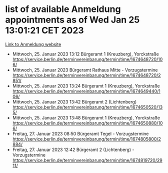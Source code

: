 # list of available Anmeldung appointments as of Wed Jan 25 13:01:21 CET 2023
[Link to Anmeldung website](https://service.berlin.de/terminvereinbarung/termin/tag.php?termin=0&anliegen[]=120686&dienstleisterlist=122210,122217,327316,122219,327312,122227,327314,122231,327346,122243,327348,122252,329742,122260,329745,122262,329748,122254,329751,122271,327278,122273,327274,122277,327276,330436,122280,327294,122282,327290,122284,327292,327539,122291,327270,122285,327266,122286,327264,122296,327268,150230,329760,122301,327282,122297,327286,122294,327284,122312,329763,122314,329775,122304,327330,122311,327334,122309,327332,122281,327352,122279,329772,122276,327324,122274,327326,122267,329766,122246,327318,122251,327320,122257,327322,122208,327298,122226,327300,121362,121364&herkunft=http%3A%2F%2Fservice.berlin.de%2Fdienstleistung%2F120686%2F)
- Mittwoch, 25. Januar 2023 13:12 Bürgeramt 1 (Kreuzberg), Yorckstraße https://service.berlin.de/terminvereinbarung/termin/time/1674648720/106/
- Mittwoch, 25. Januar 2023  Bürgeramt Rathaus Mitte - Vorzugstermine https://service.berlin.de/terminvereinbarung/termin/time/1674648720/2851/
- Mittwoch, 25. Januar 2023 13:24 Bürgeramt 1 (Kreuzberg), Yorckstraße https://service.berlin.de/terminvereinbarung/termin/time/1674649440/106/
- Mittwoch, 25. Januar 2023 13:42 Bürgeramt 2 (Lichtenberg) https://service.berlin.de/terminvereinbarung/termin/time/1674650520/135/
- Mittwoch, 25. Januar 2023 13:48 Bürgeramt 1 (Kreuzberg), Yorckstraße https://service.berlin.de/terminvereinbarung/termin/time/1674650880/106/
- Freitag, 27. Januar 2023 08:50 Bürgeramt Tegel - Vorzugstermine https://service.berlin.de/terminvereinbarung/termin/time/1674805800/2884/
- Freitag, 27. Januar 2023 12:42 Bürgeramt 2 (Lichtenberg) - Vorzugstermine https://service.berlin.de/terminvereinbarung/termin/time/1674819720/2911/
